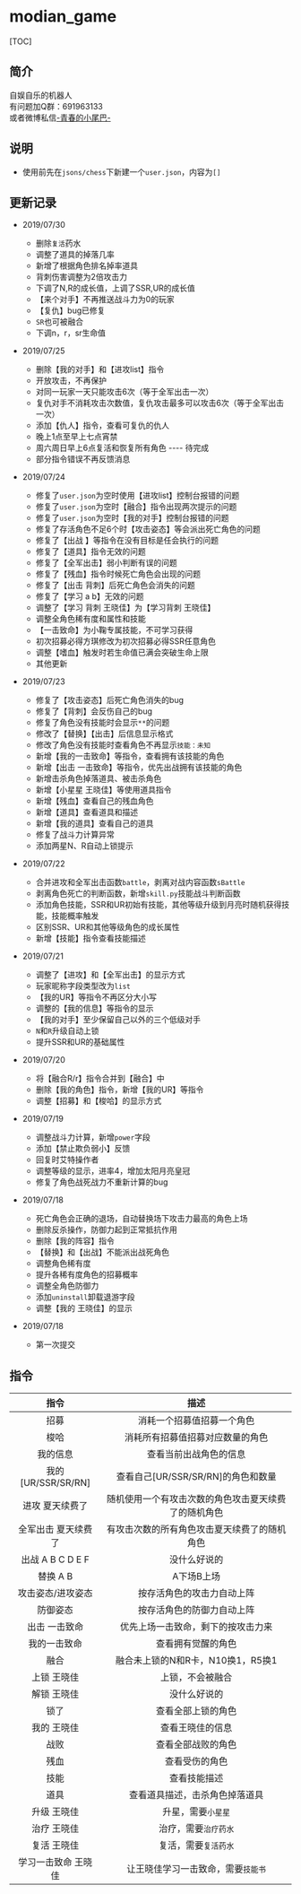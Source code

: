 # modian_game

[TOC]

## 简介
自娱自乐的机器人<br>
有问题加Q群：691963133<br>
或者微博私信[-青春的小尾巴-](https://weibo.com/amber0401)

## 说明
* 使用前先在`jsons/chess`下新建一个`user.json`，内容为`[]`

## 更新记录
* 2019/07/30
  * 删除`复活`药水
  * 调整了道具的掉落几率
  * 新增了根据角色排名掉率道具
  * 背刺伤害调整为2倍攻击力
  * 下调了N,R的成长值，上调了SSR,UR的成长值
  * 【来个对手】不再推送战斗力为0的玩家
  * 【复仇】bug已修复
  * `SR`也可被融合
  * 下调n，r，sr生命值

* 2019/07/25
  * 删除【我的对手】和【进攻list】指令
  * 开放攻击，不再保护
  * 对同一玩家一天只能攻击6次（等于全军出击一次）
  * 复仇对手不消耗攻击次数值，复仇攻击最多可以攻击6次（等于全军出击一次）
  * 添加【仇人】指令，查看可复仇的仇人
  * 晚上1点至早上七点宵禁
  * 周六周日早上6点复活和恢复所有角色 ---- 待完成
  * 部分指令错误不再反馈消息

* 2019/07/24
  * 修复了`user.json`为空时使用【进攻list】控制台报错的问题
  * 修复了`user.json`为空时【融合】指令出现两次提示的问题
  * 修复了`user.json`为空时【我的对手】控制台报错的问题
  * 修复了存活角色不足6个时【攻击姿态】等会派出死亡角色的问题
  * 修复了【出战 】等指令在没有目标是任会执行的问题
  * 修复了【道具】指令无效的问题
  * 修复了【全军出击】弱小判断有误的问题
  * 修复了【残血】指令时候死亡角色会出现的问题
  * 修复了【出击 背刺】后死亡角色会消失的问题
  * 修复了【学习 a b】无效的问题
  * 调整了【学习 背刺 王晓佳】为【学习背刺 王晓佳】
  * 调整全角色稀有度和属性和技能
  * 【一击致命】为小鞠专属技能，不可学习获得
  * 初次招募必得方琪修改为初次招募必得SSR任意角色
  * 调整【嗜血】触发时若生命值已满会突破生命上限
  * 其他更新

* 2019/07/23
  * 修复了【攻击姿态】后死亡角色消失的bug
  * 修复了【背刺】会反伤自己的bug
  * 修复了角色没有技能时会显示`**`的问题
  * 修改了【替换】【出击】后信息显示格式
  * 修改了角色没有技能时查看角色不再显示`技能：未知`
  * 新增【我的一击致命】等指令，查看拥有该技能的角色
  * 新增【出击 一击致命】等指令，优先出战拥有该技能的角色
  * 新增击杀角色掉落道具、被击杀角色
  * 新增【小星星 王晓佳】等使用道具指令
  * 新增【残血】查看自己的残血角色
  * 新增【道具】查看道具和描述
  * 新增【我的道具】查看自己的道具
  * 修复了战斗力计算异常
  * 添加两星N、R自动上锁提示

* 2019/07/22
  * 合并进攻和全军出击函数`battle`，剥离对战内容函数`sBattle`
  * 剥离角色死亡的判断函数，新增`skill.py`技能战斗判断函数
  * 添加角色技能，SSR和UR初始有技能，其他等级升级到月亮时随机获得技能，技能概率触发
  * 区别SSR、UR和其他等级角色的成长属性
  * 新增【技能】指令查看技能描述

* 2019/07/21
  * 调整了【进攻】和【全军出击】的显示方式
  * 玩家昵称字段类型改为`list`
  * 【我的UR】等指令不再区分大小写
  * 调整的【我的信息】等指令的显示
  * 【我的对手】至少保留自己以外的三个低级对手
  * `N`和`R`升级自动上锁
  * 提升SSR和UR的基础属性

* 2019/07/20
  * 将【融合R/r】指令合并到【融合】中
  * 删除【我的角色】指令，新增【我的UR】等指令
  * 调整【招募】和【梭哈】的显示方式

* 2019/07/19
  * 调整战斗力计算，新增`power`字段
  * 添加【禁止欺负弱小】反馈
  * 回复时艾特操作者
  * 调整等级的显示，进率4，增加太阳月亮皇冠
  * 修复了角色战死战力不重新计算的bug

* 2019/07/18
  * 死亡角色会正确的退场，自动替换场下攻击力最高的角色上场
  * 删除反杀操作，防御力起到正常抵抗作用
  * 删除【我的阵容】指令
  * 【替换】和【出战】不能派出战死角色
  * 调整角色稀有度
  * 提升各稀有度角色的招募概率
  * 调整全角色防御力
  * 添加`uninstall`卸载退游字段
  * 调整【我的 王晓佳】的显示

* 2019/07/18
  * 第一次提交

## 指令
指令 | 描述
:-:|:-:
招募 | 消耗一个招募值招募一个角色
梭哈 | 消耗所有招募值招募对应数量的角色
我的信息 | 查看当前出战角色的信息
我的[UR/SSR/SR/RN] | 查看自己[UR/SSR/SR/RN]的角色和数量
进攻 夏天续费了 | 随机使用一个有攻击次数的角色攻击夏天续费了的随机角色
全军出击 夏天续费了 | 有攻击次数的所有角色攻击夏天续费了的随机角色
出战 A B C D E F | 没什么好说的
替换 A B | A下场B上场
攻击姿态/进攻姿态 | 按存活角色的攻击力自动上阵
防御姿态 | 按存活角色的防御力自动上阵
出击 一击致命 | 优先上场一击致命，剩下的按攻击力来
我的一击致命 | 查看拥有觉醒的角色
融合 | 融合未上锁的N和R卡，N10换1，R5换1
上锁 王晓佳 | 上锁，不会被融合
解锁 王晓佳 | 没什么好说的
锁了 | 查看全部上锁的角色
我的 王晓佳 | 查看王晓佳的信息
战败 | 查看全部战败的角色
残血 | 查看受伤的角色
技能 | 查看技能描述
道具 | 查看道具描述，击杀角色掉落道具
升级 王晓佳 | 升星，需要`小星星`
治疗 王晓佳 | 治疗，需要`治疗药水`
复活 王晓佳 | 复活，需要`复活药水`
学习一击致命 王晓佳 | 让王晓佳学习一击致命，需要`技能书`